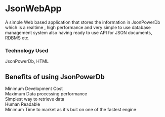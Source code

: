 # JsonWebApp
A simple Web based application that stores the information in JsonPowerDb which is a realtime , high performance and very simple to use database management system also having ready to use API for JSON documents, RDBMS etc. 
### Technology Used
JsonPowerDb, HTML
## Benefits of using JsonPowerDb
  Minimum Development Cost <br />
  Maximum Data processing performance <br />
  Simplest way to retrieve data <br />
  Human Readable <br />
  Minimum Time to market as it's buit on one of the fastest engine
